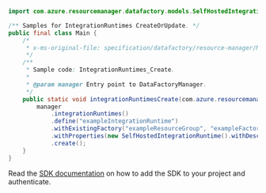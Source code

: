```java
import com.azure.resourcemanager.datafactory.models.SelfHostedIntegrationRuntime;

/** Samples for IntegrationRuntimes CreateOrUpdate. */
public final class Main {
    /*
     * x-ms-original-file: specification/datafactory/resource-manager/Microsoft.DataFactory/stable/2018-06-01/examples/IntegrationRuntimes_Create.json
     */
    /**
     * Sample code: IntegrationRuntimes_Create.
     *
     * @param manager Entry point to DataFactoryManager.
     */
    public static void integrationRuntimesCreate(com.azure.resourcemanager.datafactory.DataFactoryManager manager) {
        manager
            .integrationRuntimes()
            .define("exampleIntegrationRuntime")
            .withExistingFactory("exampleResourceGroup", "exampleFactoryName")
            .withProperties(new SelfHostedIntegrationRuntime().withDescription("A selfhosted integration runtime"))
            .create();
    }
}
```

Read the [SDK documentation](https://github.com/Azure/azure-sdk-for-java/blob/azure-resourcemanager-datafactory_1.0.0-beta.15/sdk/datafactory/azure-resourcemanager-datafactory/README.md) on how to add the SDK to your project and authenticate.
